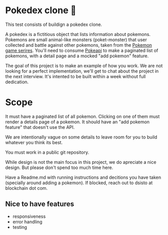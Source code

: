 # Pokedex clone 👾
This test consists of buildign a pokedex clone.

A pokedex is a fictitious object that lists information about pokemons. Pokemons are small animal-like monsters (poket-monster) that user collected and battle against other pokemons, taken from the [Pokemon game serires](https://en.wikipedia.org/wiki/Pok%C3%A9mon_(video_game_series)). You'll need to consume [Pokeapi](https://pokeapi.co/) to make a paginated list of pokemons, with a detail page and a mocked "add pokemon" feature.

The goal of this project is to make an example of how you work. We are not looking for a perfect implementation, we'll get to chat about the project in the next interview. It's intented to be built within a week without full dedication.

# Scope
It must have a paginated list of all pokemon. Clicking on one of them must render a details page of a pokemon. It should have an "add pokemon feature" that doesn't use the API.

We are intentionally vague on some details to leave room for you to build whatever you think its best.

You must work in a public git repository.

While design is not the main focus in this project, we do apreciate a nice design. But please don't spend too much time here.

Have a Readme.md with running instructions and decitions you have taken (specially around adding a pokemon). If blocked, reach out to dsisto at blockchain dot com.

## Nice to have features
- responsiveness
- error handling
- testing